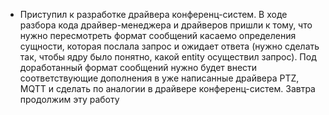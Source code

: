 * Приступил к разработке драйвера конференц-систем. В ходе разбора кода драйвер-менеджера и драйверов пришли к тому, что нужно пересмотреть формат сообщений касаемо определения сущности, которая послала запрос и ожидает ответа (нужно сделать так, чтобы ядру было понятно, какой entity осуществил запрос). Под доработанный формат сообщений нужно будет внести соответствующие дополнения в уже написанные драйвера PTZ, MQTT и сделать по аналогии в драйвере конференц-систем. Завтра продолжим эту работу